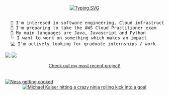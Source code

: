 <div align="center">
  <a href="https://git.io/typing-svg">
    <img src="https://readme-typing-svg.demolab.com?font=Intel+One+Mono&duration=3000&pause=200&color=F7A54C&center=true&multiline=true&repeat=false&width=435&height=80&lines=I'm+Ethan;I+love+coding+and+Blue+lock;%E2%94%BB%E2%94%81%E2%94%BB+%EF%B8%B5%E3%83%BD(%60%D0%94%C2%B4)%EF%BE%89%EF%B8%B5+%E2%94%BB%E2%94%81%E2%94%BB" alt="Typing SVG">
  </a>
</div>
<br>

<pre>
  🌱 I'm interesed in software engineering, Cloud infrastructure and Full-stack development
  🤔 I'm preparing to take the AWS Cloud Practitioner exam
  💬 My main languages are Java, Javascript and Python
  ✨ I want to work on something which makes an impact
  💻 I'm actively looking for graduate internships / work
</pre>
[![](https://img.shields.io/badge/linkedin-0a66c2)](https://www.linkedin.com/in/ethan-weygang-8a90301b2/)
[![](https://custom-icon-badges.demolab.com/badge/Mail-E61B23.svg?logo=mail)](mailto:ethanweygang@email.com)
<br>

<div align="center">
  <a href="https://github.com/EthanWeygang">Check out my most recent project!</a>
</div>
<br><br>

<a href="https://github.com/user-attachments/assets/92a0f850-268f-4efe-b8f6-b43012bf1786">
    <img src="https://github.com/user-attachments/assets/92a0f850-268f-4efe-b8f6-b43012bf1786" alt="Ness getting cooked">
  </a>
</div>

<div align="center">
  <a href="https://github.com/user-attachments/assets/34a267a9-26e5-480e-ae5c-b0c464ac5e09">
    <img src="https://github.com/user-attachments/assets/34a267a9-26e5-480e-ae5c-b0c464ac5e09" alt="Michael Kaiser hitting a crazy ninja rolling kick into a goal">
  </a>
</div>


